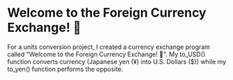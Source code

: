 # Welcome to the Foreign Currency Exchange! 💱
For a units conversion project, I created a currency exchange program called "Welcome to the Foreign Currency Exchange! 💱". My to_USD() function converts currency (Japanese yen (¥) into U.S. Dollars ($)) while my to_yen() function performs the opposite.
